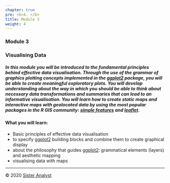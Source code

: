 ```yaml
---
chapter: true
pre: <b>4. </b>
title: Module 3
weight: 4
---
```


### Module 3


### Visualising Data

##### In this module you will be introduced to the fundamental principles behind effective data visualisation. Through the use of the grammar of graphics plotting concepts implemented in the [ggplot2](https://cran.r-project.org/web/packages/ggplot2/index.html) package, you will be able to create meaningful exploratory plots. You will develop understanding about the way in which you should be able to think about necessary data transformations and summaries that can lead to an informative visualisation. You will learn how to create static maps and interactive maps with geolocated data by using the most popular packages in the R GIS community: [simple features](https://cran.r-project.org/web/packages/sf/index.html) and [leaflet](https://cran.r-project.org/web/packages/leaflet/index.html).

#### What you will learn:

* Basic principles of effective data visualisation
* to specify [ggplot2](https://cran.r-project.org/web/packages/ggplot2/index.html) building blocks and combine them to create graphical display
* about the philosophy that guides [ggplot2](https://cran.r-project.org/web/packages/ggplot2/index.html): grammatical elements (layers) and aesthetic mapping
* visualising data with maps

-----------------------------
© 2020 [Sister Analyst](https://sisteranalyst.org)